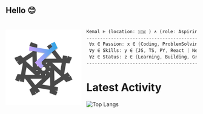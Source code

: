 <!---
- 👋 Hi, I’m @kemalmao19
- 👀 I’m interested in ...
- 🌱 I’m currently learning ...
- 💞️ I’m looking to collaborate on ...
- 📫 How to reach me ...
kemalmao19/kemalmao19 is a ✨ special ✨ repository because its `README.md` (this file) appears on your GitHub profile.
You can click the Preview link to take a look at your changes. --->
## Hello 😊
<a href="elgharuty.com">   
<img 
  src="https://github.com/kemalmao19/kemalmao19/blob/main/rhymeflakes.png" 
  alt="elgharuty.com"
  style="margin-top:20px;margin-right:13px"
  align="left" 
  weith = "200px"
  height="200px"
/>
</a>

```rust

Kemal ⊢ (location: 🇮🇩 ) ∧ (role: AspiringSWE)
--------------------------------------------------------------
 ∀x ∈ Passion: x ∈ {Coding, ProblemSolving, FullStack}
 ∀y ∈ Skills: y ∈ {JS, TS, PY, React | Nextjs, Node, Express}
 ∀z ∈ Status: z ∈ {Learning, Building, Growing}
--------------------------------------------------------------

```

# Latest Activity
<!--- ![](https://komarev.com/ghpvc/?username=kemalmao19) --->
<!---| <div><a href="https://github.com/kemalmao19"><img align="center" src="https://github-readme-streak-stats.herokuapp.com/?user=kemalmao19&count_private=true&hide_border=true" alt="kemals stats" /></a> | <a href="https://github.com/kemalmao19"><img align="center" src="https://github-readme-stats.vercel.app/api/top-langs/?username=kemalmao19&hide_progress=true&theme=tokyonight" /></a></div>|
| ------------- | ------------- |--->

![Top Langs](https://github-readme-stats.vercel.app/api/top-langs/?username=kemalmao19&hide_progress=true&theme=tokyonight)

<!---[![Readme Card](https://github-readme-stats.vercel.app/api?username=kemalmao19&show_icons=true&theme=react&rank_icon=github&card_width=475)](https://github.com/kemalmao19/github-readme-stats) --->
<!--- ![GitHub stats](https://github-readme-stats.vercel.app/api?username=kemalmao19&rank_icon=github&theme=nord) --->
<!---  ![GitHub stats](https://github-readme-streak-stats.herokuapp.com/?user=kemalmao19&) --->





